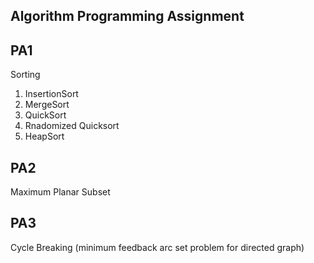 ## Algorithm Programming Assignment

## PA1
Sorting
1. InsertionSort
2. MergeSort
3. QuickSort
4. Rnadomized Quicksort
5. HeapSort

## PA2
Maximum Planar Subset

## PA3
Cycle Breaking
 (minimum feedback arc set problem for directed graph)
